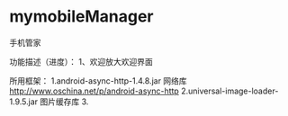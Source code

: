 # mymobileManager
手机管家

功能描述（进度）：
1、欢迎放大欢迎界面










所用框架：
 1.android-async-http-1.4.8.jar     网络库   http://www.oschina.net/p/android-async-http
 2.universal-image-loader-1.9.5.jar 图片缓存库
 3.


